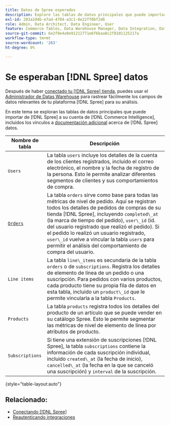 ```yaml
---
title: Datos de Spree esperados
description: Explore las tablas de datos principales que puede importar desde Spree a su cuenta de  [!DNL Commerce Intelligence] name.
exl-id: 203a2d4b-e7ad-4704-a3c1-8e22ff0bf2d6
role: Admin, Data Architect, Data Engineer, User
feature: Commerce Tables, Data Warehouse Manager, Data Integration, Data Import/Export
source-git-commit: 6e2f9e4a9e91212771e6f6baa8c2f8101125217a
workflow-type: tm+mt
source-wordcount: '263'
ht-degree: 0%

---
```


# Se esperaban [!DNL Spree] datos

Después de haber [conectado tu [!DNL Spree] tienda](../../../data-analyst/importing-data/integrations/spree.md), puedes usar el [Administrador de Datas Warehouse](../../data-warehouse-mgr/tour-dwm.md) para rastrear fácilmente los campos de datos relevantes de tu plataforma [!DNL Spree] para su análisis.

En este tema se exploran las tablas de datos principales que puede importar de [!DNL Spree] a su cuenta de [!DNL Commerce Intelligence], incluidos los vínculos a [documentación adicional](https://guides.spreecommerce.org/developer/addresses.html#address) acerca de [!DNL Spree] datos.

| **Nombre de tabla** | **Descripción** |
|-----|-----|
| `Users` | La tabla `users` incluye los detalles de la cuenta de los clientes registrados, incluido el correo electrónico, el nombre y la fecha de registro de la persona. Esto le permite analizar diferentes segmentos de clientes y sus comportamientos de compra. |
| [`Orders`](https://guides.spreecommerce.org/developer/orders.html#overview) | La tabla `orders` sirve como base para todas las métricas de nivel de pedido. Aquí se registran todos los detalles de pedidos de compras de su tienda [!DNL Spree], incluyendo `completed\_at` (la marca de tiempo del pedido), `user\_id` (id. del usuario registrado que realizó el pedido). Si el pedido lo realizó un usuario registrado, `user\_id` vuelve a vincular la tabla `users` para permitir el análisis del comportamiento de compra del usuario. |
| `Line items` | La tabla `line\_items` es secundaria de la tabla `orders` o de `subscriptions`. Registra los detalles de elemento de línea de un pedido o una suscripción. Para pedidos con varios productos, cada producto tiene su propia fila de datos en esta tabla, incluido un `product\_id` que le permite vincularla a la tabla `Products`. |
| `Products` | La tabla `products` registra todos los detalles del producto de un artículo que se puede vender en su catálogo Spree. Esto le permite segmentar las métricas de nivel de elemento de línea por atributos de producto. |
| `Subscriptions` | Si tiene una extensión de suscripciones [!DNL Spree], la tabla `subscriptions` contiene la información de cada suscripción individual, incluido `created\_at` (la fecha de inicio), `cancelled\_at` (la fecha en la que se canceló una suscripción) y `interval` de la suscripción. |

{style="table-layout:auto"}

## Relacionado:

* [Conectando [!DNL Spree]](../integrations/spree.md)
* [Reautenticando integraciones](https://experienceleague.adobe.com/docs/commerce-knowledge-base/kb/how-to/mbi-reauthenticating-integrations.html?lang=es)
